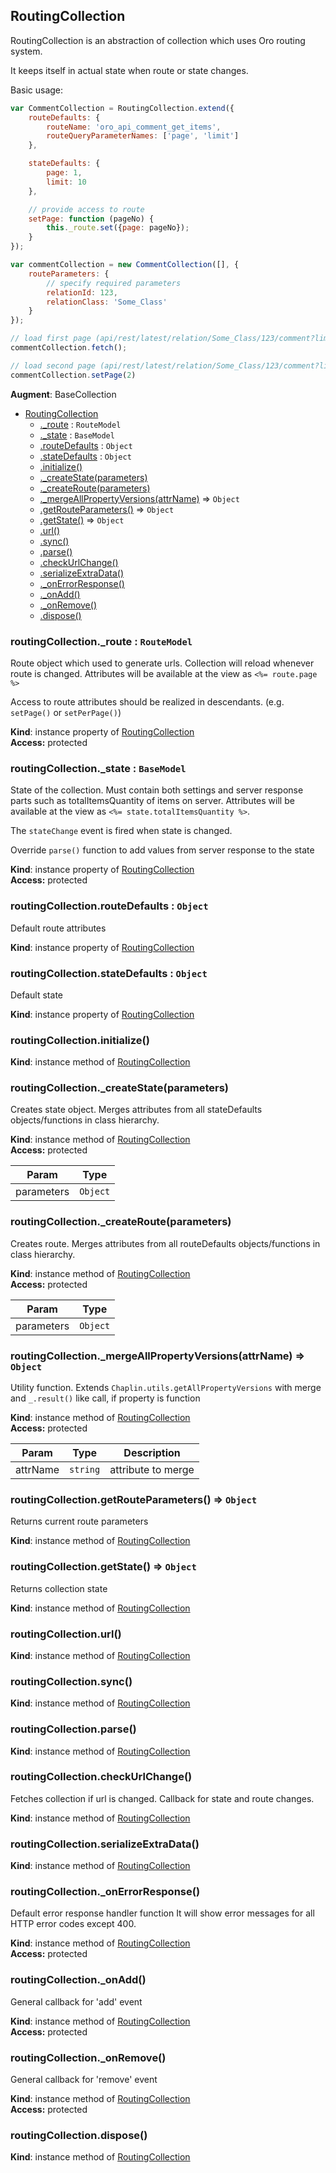 ## RoutingCollection

<a name="module_RoutingCollection"></a>

RoutingCollection is an abstraction of collection which uses Oro routing system.

It keeps itself in actual state when route or state changes.

Basic usage:
```javascript
var CommentCollection = RoutingCollection.extend({
    routeDefaults: {
        routeName: 'oro_api_comment_get_items',
        routeQueryParameterNames: ['page', 'limit']
    },

    stateDefaults: {
        page: 1,
        limit: 10
    },

    // provide access to route
    setPage: function (pageNo) {
        this._route.set({page: pageNo});
    }
});

var commentCollection = new CommentCollection([], {
    routeParameters: {
        // specify required parameters
        relationId: 123,
        relationClass: 'Some_Class'
    }
});

// load first page (api/rest/latest/relation/Some_Class/123/comment?limit=10&page=1)
commentCollection.fetch();

// load second page (api/rest/latest/relation/Some_Class/123/comment?limit=10&page=2)
commentCollection.setPage(2)
```

**Augment**: BaseCollection  

* [RoutingCollection](#module_RoutingCollection)
  * [._route](#module_RoutingCollection#_route) : `RouteModel`
  * [._state](#module_RoutingCollection#_state) : `BaseModel`
  * [.routeDefaults](#module_RoutingCollection#routeDefaults) : `Object`
  * [.stateDefaults](#module_RoutingCollection#stateDefaults) : `Object`
  * [.initialize()](#module_RoutingCollection#initialize)
  * [._createState(parameters)](#module_RoutingCollection#_createState)
  * [._createRoute(parameters)](#module_RoutingCollection#_createRoute)
  * [._mergeAllPropertyVersions(attrName)](#module_RoutingCollection#_mergeAllPropertyVersions) ⇒ `Object`
  * [.getRouteParameters()](#module_RoutingCollection#getRouteParameters) ⇒ `Object`
  * [.getState()](#module_RoutingCollection#getState) ⇒ `Object`
  * [.url()](#module_RoutingCollection#url)
  * [.sync()](#module_RoutingCollection#sync)
  * [.parse()](#module_RoutingCollection#parse)
  * [.checkUrlChange()](#module_RoutingCollection#checkUrlChange)
  * [.serializeExtraData()](#module_RoutingCollection#serializeExtraData)
  * [._onErrorResponse()](#module_RoutingCollection#_onErrorResponse)
  * [._onAdd()](#module_RoutingCollection#_onAdd)
  * [._onRemove()](#module_RoutingCollection#_onRemove)
  * [.dispose()](#module_RoutingCollection#dispose)

<a name="module_RoutingCollection#_route"></a>
### routingCollection._route : `RouteModel`
Route object which used to generate urls. Collection will reload whenever route is changed.
Attributes will be available at the view as `<%= route.page %>`

Access to route attributes should be realized in descendants. (e.g. `setPage()` or `setPerPage()`)

**Kind**: instance property of [RoutingCollection](#module_RoutingCollection)  
**Access:** protected  
<a name="module_RoutingCollection#_state"></a>
### routingCollection._state : `BaseModel`
State of the collection. Must contain both settings and server response parts such as
totalItemsQuantity of items
on server. Attributes will be available at the view as `<%= state.totalItemsQuantity %>`.

The `stateChange` event is fired when state is changed.

Override `parse()` function to add values from server response to the state

**Kind**: instance property of [RoutingCollection](#module_RoutingCollection)  
**Access:** protected  
<a name="module_RoutingCollection#routeDefaults"></a>
### routingCollection.routeDefaults : `Object`
Default route attributes

**Kind**: instance property of [RoutingCollection](#module_RoutingCollection)  
<a name="module_RoutingCollection#stateDefaults"></a>
### routingCollection.stateDefaults : `Object`
Default state

**Kind**: instance property of [RoutingCollection](#module_RoutingCollection)  
<a name="module_RoutingCollection#initialize"></a>
### routingCollection.initialize()
**Kind**: instance method of [RoutingCollection](#module_RoutingCollection)  
<a name="module_RoutingCollection#_createState"></a>
### routingCollection._createState(parameters)
Creates state object. Merges attributes from all stateDefaults objects/functions in class hierarchy.

**Kind**: instance method of [RoutingCollection](#module_RoutingCollection)  
**Access:** protected  

| Param | Type |
| --- | --- |
| parameters | `Object` | 

<a name="module_RoutingCollection#_createRoute"></a>
### routingCollection._createRoute(parameters)
Creates route. Merges attributes from all routeDefaults objects/functions in class hierarchy.

**Kind**: instance method of [RoutingCollection](#module_RoutingCollection)  
**Access:** protected  

| Param | Type |
| --- | --- |
| parameters | `Object` | 

<a name="module_RoutingCollection#_mergeAllPropertyVersions"></a>
### routingCollection._mergeAllPropertyVersions(attrName) ⇒ `Object`
Utility function. Extends `Chaplin.utils.getAllPropertyVersions` with merge and `_.result()` like call,
if property is function

**Kind**: instance method of [RoutingCollection](#module_RoutingCollection)  
**Access:** protected  

| Param | Type | Description |
| --- | --- | --- |
| attrName | `string` | attribute to merge |

<a name="module_RoutingCollection#getRouteParameters"></a>
### routingCollection.getRouteParameters() ⇒ `Object`
Returns current route parameters

**Kind**: instance method of [RoutingCollection](#module_RoutingCollection)  
<a name="module_RoutingCollection#getState"></a>
### routingCollection.getState() ⇒ `Object`
Returns collection state

**Kind**: instance method of [RoutingCollection](#module_RoutingCollection)  
<a name="module_RoutingCollection#url"></a>
### routingCollection.url()
**Kind**: instance method of [RoutingCollection](#module_RoutingCollection)  
<a name="module_RoutingCollection#sync"></a>
### routingCollection.sync()
**Kind**: instance method of [RoutingCollection](#module_RoutingCollection)  
<a name="module_RoutingCollection#parse"></a>
### routingCollection.parse()
**Kind**: instance method of [RoutingCollection](#module_RoutingCollection)  
<a name="module_RoutingCollection#checkUrlChange"></a>
### routingCollection.checkUrlChange()
Fetches collection if url is changed.
Callback for state and route changes.

**Kind**: instance method of [RoutingCollection](#module_RoutingCollection)  
<a name="module_RoutingCollection#serializeExtraData"></a>
### routingCollection.serializeExtraData()
**Kind**: instance method of [RoutingCollection](#module_RoutingCollection)  
<a name="module_RoutingCollection#_onErrorResponse"></a>
### routingCollection._onErrorResponse()
Default error response handler function
It will show error messages for all HTTP error codes except 400.

**Kind**: instance method of [RoutingCollection](#module_RoutingCollection)  
**Access:** protected  
<a name="module_RoutingCollection#_onAdd"></a>
### routingCollection._onAdd()
General callback for 'add' event

**Kind**: instance method of [RoutingCollection](#module_RoutingCollection)  
**Access:** protected  
<a name="module_RoutingCollection#_onRemove"></a>
### routingCollection._onRemove()
General callback for 'remove' event

**Kind**: instance method of [RoutingCollection](#module_RoutingCollection)  
**Access:** protected  
<a name="module_RoutingCollection#dispose"></a>
### routingCollection.dispose()
**Kind**: instance method of [RoutingCollection](#module_RoutingCollection)  
